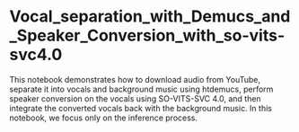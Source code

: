 # Vocal_separation_with_Demucs_and_Speaker_Conversion_with_so-vits-svc4.0

This notebook demonstrates how to download audio from YouTube, separate it into vocals and background music using htdemucs, perform speaker conversion on the vocals using SO-VITS-SVC 4.0, and then integrate the converted vocals back with the background music. In this notebook, we focus only on the inference process.
